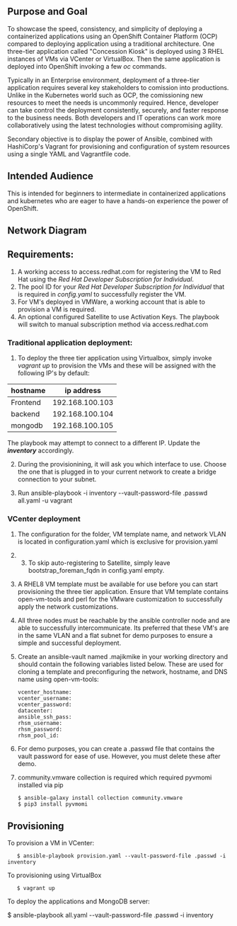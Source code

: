 ## Purpose and Goal

To showcase the speed, consistency, and simplicity of deploying a containerized applications using an OpenShift Container Platform (OCP) compared to deploying application using a traditional architecture. One three-tier application called "Concession Kiosk" is deployed using 3 RHEL instances of VMs via VCenter or VirtualBox. Then the same application is deployed into OpenShift invoking a few *oc* commands.

Typically in an Enterprise environment, deployment of a three-tier application requires several key stakeholders to comission into productions. Unlike in the Kubernetes world such as OCP, the comissioning new resources to meet the needs is uncommonly required. Hence, developer can take control the deployment consistently, securely, and faster response to the business needs. Both developers and IT operations can work more collaboratively using the latest technologies without compromising agility.

Secondary objective is to display the power of Ansible, combined with HashiCorp's Vagrant for provisioning and configuration of system resources using a single YAML and Vagrantfile code.

## Intended Audience

This is intended for beginners to intermediate in containerized applications and kubernetes who are eager to have a hands-on experience the power of OpenShift.

## Network Diagram

## Requirements:

1. A working access to access.redhat.com for registering the VM to Red Hat using the *Red Hat Developer Subscription for Individual*.
2. The pool ID for your *Red Hat Developer Subscription for Individual* that is required in *config.yaml* to successfully register the VM.
3. For VM's deployed in VMWare, a working account that is able to provision a VM is required. 
5. An optional configured Satellite to use Activation Keys. The playbook will switch to manual subscription method via access.redhat.com


### Traditional application deployment: 
1. To deploy the three tier application using Virtualbox, simply invoke *vagrant up* to provision the VMs and these will be assigned with the following IP's by default:   

| hostname  | ip address      |
|-----------|-----------------|
| Frontend  | 192.168.100.103 |
| backend   | 192.168.100.104 | 
| mongodb   | 192.168.100.105 | 

The playbook may attempt to connect to a different IP. Update the ***inventory*** accordingly. 

2. During the provisionining, it will ask you which interface to use.  Choose the one that is plugged in to your current network to create a bridge connection to your subnet.
   
3. Run 
   ansible-playbook -i inventory --vault-password-file .passwd all.yaml -u vagrant

   
### VCenter deployment 


1. The configuration for the folder, VM template name, and network VLAN is located in configuration.yaml which is exclusive for provision.yaml
   
2. 3. To skip auto-registering to Satellite, simply leave bootstrap_foreman_fqdn in config.yaml empty.
   
3. A RHEL8 VM template must be available for use before you can start provisioning the three tier application. Ensure that VM template contains open-vm-tools and perl for the VMware customization to successfully apply the network customizations. 
   
4. All three nodes must be reachable by the ansible controller node and are able to successfully intercommunicate. Its preferred that these VM's are in the same VLAN and a flat subnet for demo purposes to ensure a simple and successful deployment. 
   
5. Create an ansible-vault named .majikmike in your working directory and should contain the following variables listed below. These are used for cloning a template and preconfiguring the network, hostname, and DNS name using open-vm-tools:

       vcenter_hostname:
       vcenter_username:  
       vcenter_password:  
       datacenter:  
       ansible_ssh_pass:  
       rhsm_username: 
       rhsm_password: 
       rhsm_pool_id: 

6. For demo purposes, you can create a .passwd file that contains the vault password for ease of use. However, you must delete these after demo.  

8. community.vmware  collection is required which required pyvmomi installed via pip   

       $ ansible-galaxy install collection community.vmware
       $ pip3 install pyvmomi

## Provisioning

To provision a VM in VCenter:

       $ ansible-playbook provision.yaml --vault-password-file .passwd -i inventory

To provisioning using VirtualBox
  
       $ vagrant up 

To deploy the applications and MongoDB server:  

   $ ansible-playbook all.yaml --vault-password-file .passwd -i inventory  
